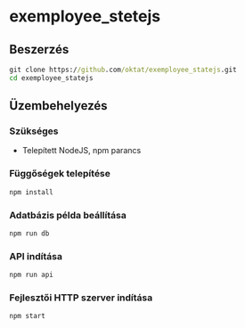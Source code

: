 # exemployee_stetejs

## Beszerzés

```cmd
git clone https://github.com/oktat/exemployee_statejs.git
cd exemployee_statejs
```

## Üzembehelyezés

### Szükséges

* Telepített NodeJS, npm parancs

### Függőségek telepítése

```cmd
npm install
```

### Adatbázis példa beállítása

```cmd
npm run db
```

### API indítása

```cmd
npm run api
```

### Fejlesztői HTTP szerver indítása

```cmd
npm start
```
